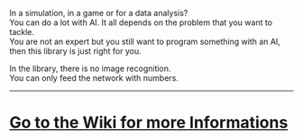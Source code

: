 In a simulation, in a game or for a data analysis?  
You can do a lot with AI. It all depends on the problem that you want to tackle.  
You are not an expert but you still want to program something with an AI, then this library is just right for you.

In the library, there is no image recognition.  
You can only feed the network with numbers.  
***

# [Go to the Wiki for more Informations](https://github.com/KROIA/Net/wiki)
